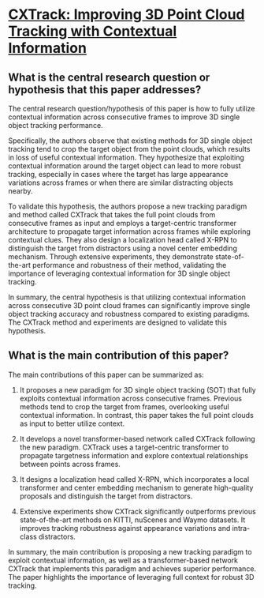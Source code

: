 # [CXTrack: Improving 3D Point Cloud Tracking with Contextual Information](https://arxiv.org/abs/2211.08542)

## What is the central research question or hypothesis that this paper addresses?

 The central research question/hypothesis of this paper is how to fully utilize contextual information across consecutive frames to improve 3D single object tracking performance. 

Specifically, the authors observe that existing methods for 3D single object tracking tend to crop the target object from the point clouds, which results in loss of useful contextual information. They hypothesize that exploiting contextual information around the target object can lead to more robust tracking, especially in cases where the target has large appearance variations across frames or when there are similar distracting objects nearby. 

To validate this hypothesis, the authors propose a new tracking paradigm and method called CXTrack that takes the full point clouds from consecutive frames as input and employs a target-centric transformer architecture to propagate target information across frames while exploring contextual clues. They also design a localization head called X-RPN to distinguish the target from distractors using a novel center embedding mechanism. Through extensive experiments, they demonstrate state-of-the-art performance and robustness of their method, validating the importance of leveraging contextual information for 3D single object tracking.

In summary, the central hypothesis is that utilizing contextual information across consecutive 3D point cloud frames can significantly improve single object tracking accuracy and robustness compared to existing paradigms. The CXTrack method and experiments are designed to validate this hypothesis.


## What is the main contribution of this paper?

 The main contributions of this paper can be summarized as:

1. It proposes a new paradigm for 3D single object tracking (SOT) that fully exploits contextual information across consecutive frames. Previous methods tend to crop the target from frames, overlooking useful contextual information. In contrast, this paper takes the full point clouds as input to better utilize context.

2. It develops a novel transformer-based network called CXTrack following the new paradigm. CXTrack uses a target-centric transformer to propagate targetness information and explore contextual relationships between points across frames. 

3. It designs a localization head called X-RPN, which incorporates a local transformer and center embedding mechanism to generate high-quality proposals and distinguish the target from distractors.

4. Extensive experiments show CXTrack significantly outperforms previous state-of-the-art methods on KITTI, nuScenes and Waymo datasets. It improves tracking robustness against appearance variations and intra-class distractors.

In summary, the main contribution is proposing a new tracking paradigm to exploit contextual information, as well as a transformer-based network CXTrack that implements this paradigm and achieves superior performance. The paper highlights the importance of leveraging full context for robust 3D tracking.
